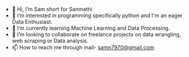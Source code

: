 - 👋 Hi, I’m Sam short for Sanmathi
- 👀 I’m interested in programming specifically python and I'm an eager Data Enthusiast.
- 🌱 I’m currently learning Machine Learning and Data Processing.
- 💞️ I’m looking to collaborate on freelance projects on data wrangling, web scraping or Data analysis.
- 📫 How to reach me through mail- samn7970@gmail.com

<!---
sam4sam/sam4sam is a ✨ special ✨ repository because its `README.md` (this file) appears on your GitHub profile.
You can click the Preview link to take a look at your changes.
--->
